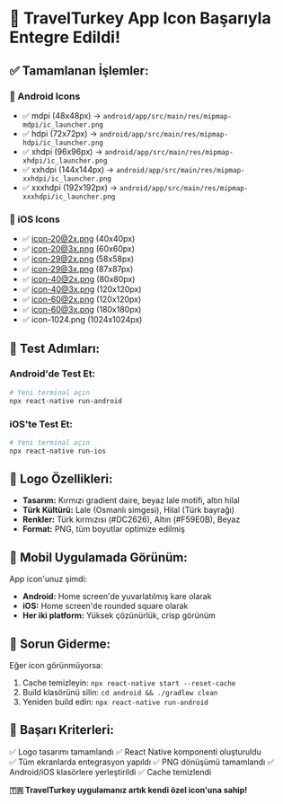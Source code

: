 # 🎉 TravelTurkey App Icon Başarıyla Entegre Edildi!

## ✅ Tamamlanan İşlemler:

### 📱 Android Icons

- ✅ mdpi (48x48px) → `android/app/src/main/res/mipmap-mdpi/ic_launcher.png`
- ✅ hdpi (72x72px) → `android/app/src/main/res/mipmap-hdpi/ic_launcher.png`
- ✅ xhdpi (96x96px) → `android/app/src/main/res/mipmap-xhdpi/ic_launcher.png`
- ✅ xxhdpi (144x144px) → `android/app/src/main/res/mipmap-xxhdpi/ic_launcher.png`
- ✅ xxxhdpi (192x192px) → `android/app/src/main/res/mipmap-xxxhdpi/ic_launcher.png`

### 🍎 iOS Icons

- ✅ icon-20@2x.png (40x40px)
- ✅ icon-20@3x.png (60x60px)
- ✅ icon-29@2x.png (58x58px)
- ✅ icon-29@3x.png (87x87px)
- ✅ icon-40@2x.png (80x80px)
- ✅ icon-40@3x.png (120x120px)
- ✅ icon-60@2x.png (120x120px)
- ✅ icon-60@3x.png (180x180px)
- ✅ icon-1024.png (1024x1024px)

## 🚀 Test Adımları:

### Android'de Test Et:

```bash
# Yeni terminal açın
npx react-native run-android
```

### iOS'te Test Et:

```bash
# Yeni terminal açın
npx react-native run-ios
```

## 🎨 Logo Özellikleri:

- **Tasarım:** Kırmızı gradient daire, beyaz lale motifi, altın hilal
- **Türk Kültürü:** Lale (Osmanlı simgesi), Hilal (Türk bayrağı)
- **Renkler:** Türk kırmızısı (#DC2626), Altın (#F59E0B), Beyaz
- **Format:** PNG, tüm boyutlar optimize edilmiş

## 📱 Mobil Uygulamada Görünüm:

App icon'unuz şimdi:

- **Android:** Home screen'de yuvarlatılmış kare olarak
- **iOS:** Home screen'de rounded square olarak
- **Her iki platform:** Yüksek çözünürlük, crisp görünüm

## 🔧 Sorun Giderme:

Eğer icon görünmüyorsa:

1. Cache temizleyin: `npx react-native start --reset-cache`
2. Build klasörünü silin: `cd android && ./gradlew clean`
3. Yeniden build edin: `npx react-native run-android`

## 🎯 Başarı Kriterleri:

✅ Logo tasarımı tamamlandı
✅ React Native komponenti oluşturuldu  
✅ Tüm ekranlarda entegrasyon yapıldı
✅ PNG dönüşümü tamamlandı
✅ Android/iOS klasörlere yerleştirildi
✅ Cache temizlendi

**🇹🇷 TravelTurkey uygulamanız artık kendi özel icon'una sahip!**
